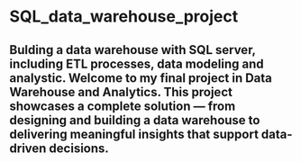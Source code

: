 # SQL_data_warehouse_project
Bulding a data warehouse with SQL server, including ETL processes, data modeling and analystic.
Welcome to my final project in Data Warehouse and Analytics.
This project showcases a complete solution — from designing and building a data warehouse to delivering meaningful insights that support data-driven decisions.
----
